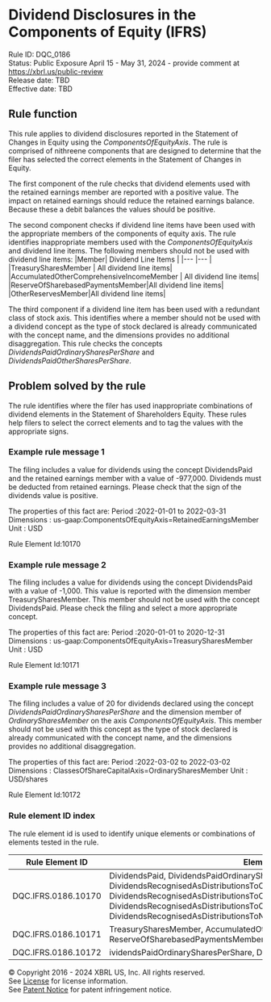 # Dividend Disclosures in the Components of Equity (IFRS) 
Rule ID: DQC_0186   
Status: Public Exposure April 15 - May 31, 2024 - provide comment at https://xbrl.us/public-review  
Release date: TBD  
Effective date: TBD  
  
## Rule function
This rule applies to dividend disclosures reported in the Statement of Changes in Equity using the *ComponentsOfEquityAxis*. The rule is comprised of nithreene components that are designed to determine that the filer has selected the correct elements in the Statement of Changes in Equity. 

The first component of the rule checks that dividend elements used with the retained earnings member are reported with a positive value.  The impact on retained earnings should reduce the retained earnings balance.  Because these a debit balances the values should be positive.

The second component checks if dividend line items have been used with the appropriate members of the components of equity axis. The rule identifies inappropriate members used  with the *ComponentsOfEquityAxis* and dividend line items.  The following members should not be used with dividend line items:
|Member| Dividend  Line Items |
|--- |--- |
|TreasurySharesMember | All dividend line items|
|AccumulatedOtherComprehensiveIncomeMember | All dividend line items|
|ReserveOfSharebasedPaymentsMember|All dividend line items|
|OtherReservesMember|All dividend line items|

The third component if a dividend line item has been used with a redundant class of stock axis. This identifies where a member should not be used with a dividend concept as the type of stock declared is already communicated with the concept name, and the dimensions provides no additional disaggregation. This rule checks the concepts *DividendsPaidOrdinarySharesPerShare* and *DividendsPaidOtherSharesPerShare*.

## Problem solved by the rule  
The rule identifies where the filer has used inappropriate combinations of dividend elements in the Statement of Shareholders Equity. These rules help filers to select the correct elements and to tag the values with the appropriate signs.  

### Example rule message 1

The filing includes a value for dividends using the concept DividendsPaid and the retained earnings member with a value of -977,000. Dividends must be deducted from retained earnings.  Please check that the sign of the dividends value is positive.

The properties of this  fact are:
Period :2022-01-01 to 2022-03-31
Dimensions : us-gaap:ComponentsOfEquityAxis=RetainedEarningsMember
Unit : USD

Rule Element Id:10170

### Example rule message 2

The filing includes a value for dividends using the concept DividendsPaid with a value of -1,000. This value is reported with the dimension member TreasurySharesMember.  This member should not be used with the concept DividendsPaid.  Please check the filing and select a more appropriate concept.

The properties of this  fact are:
Period :2020-01-01 to 2020-12-31
Dimensions : us-gaap:ComponentsOfEquityAxis=TreasurySharesMember
Unit : USD

Rule Element Id:10171

### Example rule message 3

The filing includes a  value of 20 for  dividends declared using the concept *DividendsPaidOrdinarySharesPerShare* and the dimension member of *OrdinarySharesMember* on the axis *ComponentsOfEquityAxis*. This member should not be used with this concept as the type of stock declared is already communicated with the concept name, and the dimensions provides no additional disaggregation. 

The properties of this  fact are:
Period :2022-03-02 to 2022-03-02
Dimensions : ClassesOfShareCapitalAxis=OrdinarySharesMember
Unit : USD/shares

Rule Element Id:10172

### Rule element ID index  
The rule element id is used to identify unique elements or combinations of elements tested in the rule.

|Rule Element ID|Element|
|--- |--- |
| DQC.IFRS.0186.10170 |DividendsPaid, DividendsPaidOrdinaryShares, DividendsPaidOtherShares, DividendsRecognisedAsDistributionsToOwnersOfParentRelatingToPriorYears, DividendsRecognisedAsDistributionsToOwnersOfParentRelatingToCurrentYear, DividendsRecognisedAsDistributionsToOwnersOfParent, DividendsRecognisedAsDistributionsToNoncontrollingInterests|
| DQC.IFRS.0186.10171 | TreasurySharesMember, AccumulatedOtherComprehensiveIncomeMember, ReserveOfSharebasedPaymentsMember, OtherReservesMember|
| DQC.IFRS.0186.10172|ividendsPaidOrdinarySharesPerShare, DividendsPaidOtherSharesPerShare|


© Copyright 2016 - 2024 XBRL US, Inc. All rights reserved.   
See [License](https://xbrl.us/dqc-license) for license information.  
See [Patent Notice](https://xbrl.us/dqc-patent) for patent infringement notice.  